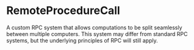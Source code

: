 # RemoteProcedureCall
A custom RPC system that allows computations to be split seamlessly between multiple computers. This system may differ from standard RPC systems, but the underlying principles of RPC will still apply.
